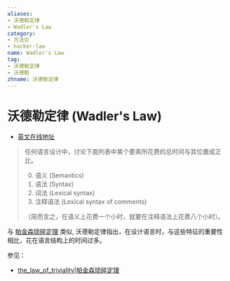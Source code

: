 ```yaml
---
aliases:
- 沃德勒定律
- Wadler's Law
category:
- 方法论
- hacker-law
name: Wadler's Law
tag:
- 沃德勒定律
- 沃德勒
zhname: 沃德勒定律
---
```


# 沃德勒定律 (Wadler's Law)

- [英文在线地址](https://wiki.haskell.org/Wadler's_Law)

> 任何语言设计中，讨论下面列表中某个要素所花费的总时间与其位置成正比。
>
> 0. 语义 (Semantics)
> 1. 语法 (Syntax)
> 1. 词法 (Lexical syntax)
> 1. 注释语法 (Lexical syntax of comments)
>
> （简而言之，在语义上花费一个小时，就要在注释语法上花费八个小时）。

与 [帕金森琐碎定理](./the_law_of_triviality.md) 类似, 沃德勒定律指出，在设计语言时，与这些特征的重要性相比，花在语言结构上的时间过多。

参见：

- [the_law_of_triviality|帕金森琐碎定理](./the_law_of_triviality.md)

